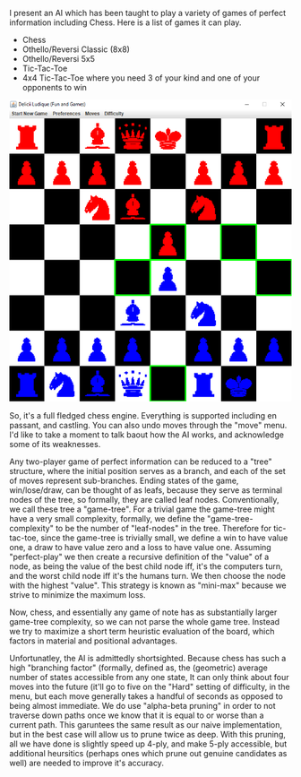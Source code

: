 I present an AI which has been taught to play a variety of games of perfect information including Chess. Here is a list of games it can play.

<ul>
<li>Chess</li>
<li>Othello/Reversi Classic (8x8)</li>
<li>Othello/Reversi 5x5</li>
<li>Tic-Tac-Toe</li>
<li>4x4 Tic-Tac-Toe where you need 3 of your kind and one of your opponents to win</li>
</ul>

![alt tag](https://github.com/rjhunjhunwala/AI/blob/master/Screenshot.gif)

So, it's a full fledged chess engine. Everything is supported including en passant, and castling. You can also undo moves through the "move" menu. I'd like to take a moment to talk baout how the AI works, and acknowledge some of its weaknesses.

Any two-player game of perfect information can be reduced to a "tree" structure, where the initial position serves as a branch, and each of the set of moves represent sub-branches. Ending states of the game, win/lose/draw, can be thought of as leafs, because they serve as terminal nodes of the tree, so formally, they are called leaf nodes. Conventionally, we call these tree a "game-tree". For a trivial game the game-tree might have a very small complexity, formally, we define the "game-tree-complexity" to be the number of "leaf-nodes" in the tree. Therefore for tic-tac-toe, since the game-tree is trivially small, we define a win to have value one, a draw to have value zero and a loss to have value one. Assuming "perfect-play" we then create a recursive definition of the "value" of a node, as being the value of the best child node iff, it's the computers turn, and the worst child node iff it's the humans turn. We then choose the node with the highest "value". This strategy is known as "mini-max" because we strive to minimize the maximum loss.

Now, chess, and essentially any game of note has as substantially larger game-tree complexity, so we can not parse the whole game tree. Instead we try to maximize a short term heuristic evaluation of the board, which factors in material and positional advantages.

Unfortunatley, the AI is admittedly shortsighted. Because chess has such a high "branching factor" (formally, defined as, the (geometric) average number of states accessible from any one state, It can only think about four moves into the future (it'll go to five on the "Hard" setting of difficulty, in the menu, but each move generally takes a handful of seconds as opposed to being almost immediate. We do use "alpha-beta pruning" in order to not traverse down paths once we know that it is equal to or worse than a current path. This garuntees the same result as our naive implementation, but in the best case will allow us to prune twice as deep. With this pruning, all we have done is slightly speed up 4-ply, and make 5-ply accessible, but additional heursitics (perhaps ones which prune out genuine candidates as well) are needed to improve it's accuracy.

